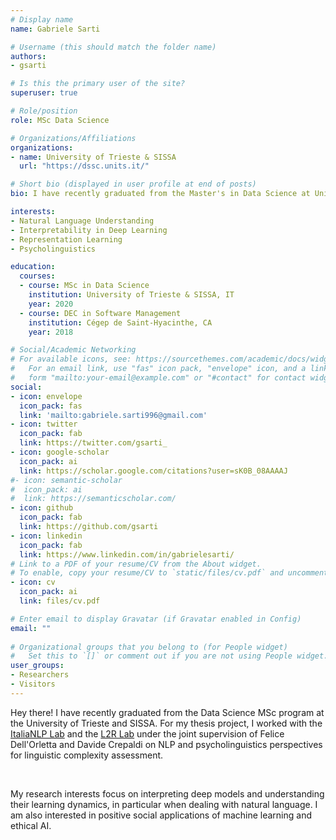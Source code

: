 ```yaml
---
# Display name
name: Gabriele Sarti

# Username (this should match the folder name)
authors:
- gsarti

# Is this the primary user of the site?
superuser: true

# Role/position
role: MSc Data Science

# Organizations/Affiliations
organizations:
- name: University of Trieste & SISSA
  url: "https://dssc.units.it/"

# Short bio (displayed in user profile at end of posts)
bio: I have recently graduated from the Master's in Data Science at University of Trieste and the International School of Advanced Studies (SISSA). My research interests focus on interpreting deep models and understanding their learning dynamics, in particular when dealing with natural language.

interests:
- Natural Language Understanding
- Interpretability in Deep Learning
- Representation Learning
- Psycholinguistics

education:
  courses:
  - course: MSc in Data Science
    institution: University of Trieste & SISSA, IT
    year: 2020
  - course: DEC in Software Management
    institution: Cégep de Saint-Hyacinthe, CA
    year: 2018

# Social/Academic Networking
# For available icons, see: https://sourcethemes.com/academic/docs/widgets/#icons
#   For an email link, use "fas" icon pack, "envelope" icon, and a link in the
#   form "mailto:your-email@example.com" or "#contact" for contact widget.
social:
- icon: envelope
  icon_pack: fas
  link: 'mailto:gabriele.sarti996@gmail.com'
- icon: twitter
  icon_pack: fab
  link: https://twitter.com/gsarti_
- icon: google-scholar
  icon_pack: ai
  link: https://scholar.google.com/citations?user=sK0B_08AAAAJ
#- icon: semantic-scholar
#  icon_pack: ai
#  link: https://semanticscholar.com/
- icon: github
  icon_pack: fab
  link: https://github.com/gsarti
- icon: linkedin
  icon_pack: fab
  link: https://www.linkedin.com/in/gabrielesarti/
# Link to a PDF of your resume/CV from the About widget.
# To enable, copy your resume/CV to `static/files/cv.pdf` and uncomment the lines below.  
- icon: cv
  icon_pack: ai
  link: files/cv.pdf

# Enter email to display Gravatar (if Gravatar enabled in Config)
email: ""
  
# Organizational groups that you belong to (for People widget)
#   Set this to `[]` or comment out if you are not using People widget.  
user_groups:
- Researchers
- Visitors
---
```


Hey there! I have recently graduated from the Data Science MSc program at the University of Trieste and SISSA. For my thesis project, I worked with the [ItaliaNLP Lab](http://www.italianlp.it/) and the [L2R Lab](https://lrlac.sissa.it/) under the joint supervision of Felice Dell'Orletta and Davide Crepaldi on NLP and psycholinguistics perspectives for linguistic complexity assessment. 

<br>

My research interests focus on interpreting deep models and understanding their learning dynamics, in particular when dealing with natural language. I am also interested in positive social applications of machine learning and ethical AI.
